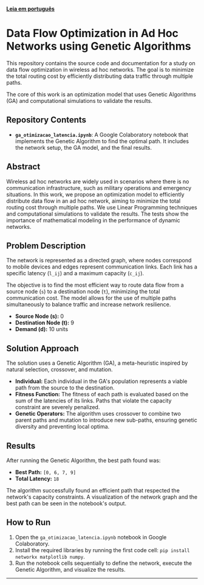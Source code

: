 **[Leia em português](README_PT.md)**

# Data Flow Optimization in Ad Hoc Networks using Genetic Algorithms

This repository contains the source code and documentation for a study on data flow optimization in wireless ad hoc networks. The goal is to minimize the total routing cost by efficiently distributing data traffic through multiple paths.

The core of this work is an optimization model that uses Genetic Algorithms (GA) and computational simulations to validate the results.

<!--The full paper is available [here]().-->

## Repository Contents

* **`ga_otimizacao_latencia.ipynb`**: A Google Colaboratory notebook that implements the Genetic Algorithm to find the optimal path. It includes the network setup, the GA model, and the final results.
<!--* **`Otimização_em_Redes (1).pdf`**: The full academic paper in Portuguese, which details the motivation, methodology, and critical analysis of the results.-->

## Abstract

Wireless ad hoc networks are widely used in scenarios where there is no communication infrastructure, such as military operations and emergency situations. In this work, we propose an optimization model to efficiently distribute data flow in an ad hoc network, aiming to minimize the total routing cost through multiple paths. We use Linear Programming techniques and computational simulations to validate the results. The tests show the importance of mathematical modeling in the performance of dynamic networks.

## Problem Description

The network is represented as a directed graph, where nodes correspond to mobile devices and edges represent communication links. Each link has a specific latency (`l_ij`) and a maximum capacity (`c_ij`).

The objective is to find the most efficient way to route data flow from a source node (`s`) to a destination node (`t`), minimizing the total communication cost. The model allows for the use of multiple paths simultaneously to balance traffic and increase network resilience.

* **Source Node (s):** 0
* **Destination Node (t):** 9
* **Demand (d):** 10 units

## Solution Approach

The solution uses a Genetic Algorithm (GA), a meta-heuristic inspired by natural selection, crossover, and mutation.

* **Individual:** Each individual in the GA's population represents a viable path from the source to the destination.
* **Fitness Function:** The fitness of each path is evaluated based on the sum of the latencies of its links. Paths that violate the capacity constraint are severely penalized.
* **Genetic Operators:** The algorithm uses crossover to combine two parent paths and mutation to introduce new sub-paths, ensuring genetic diversity and preventing local optima.

## Results

After running the Genetic Algorithm, the best path found was:
* **Best Path:** `[0, 6, 7, 9]`
* **Total Latency:** `18`

The algorithm successfully found an efficient path that respected the network's capacity constraints. A visualization of the network graph and the best path can be seen in the notebook's output.

## How to Run

1.  Open the `ga_otimizacao_latencia.ipynb` notebook in Google Colaboratory.
2.  Install the required libraries by running the first code cell: `pip install networkx matplotlib numpy`.
3.  Run the notebook cells sequentially to define the network, execute the Genetic Algorithm, and visualize the results.

---

<!--## Citation

Please cite this work as follows:

SILVA DE ANDRADE, A. **Otimização do Fluxo de Dados em uma Rede Ad Hoc com Múltiplos Caminhos**. 2025. Artigo Científico. [local de publicação/repositório]. Disponível em: `Otimização_em_Redes (1).pdf`.-->